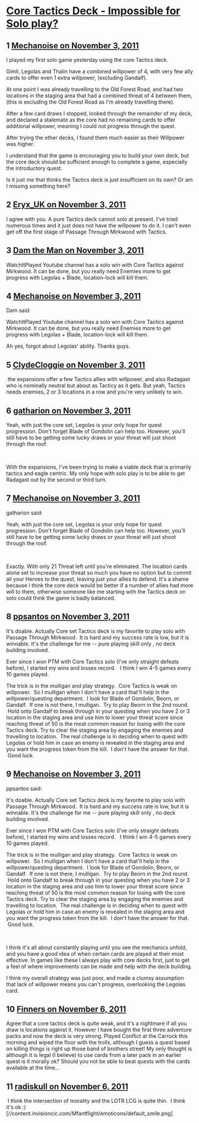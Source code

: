 # [Core Tactics Deck - Impossible for Solo play?](https://community.fantasyflightgames.com/topic/55720-core-tactics-deck-impossible-for-solo-play/)

## 1 [Mechanoise on November 3, 2011](https://community.fantasyflightgames.com/topic/55720-core-tactics-deck-impossible-for-solo-play/?do=findComment&comment=551066)

I played my first solo game yesterday using the core Tactics deck.

Gimli, Legolas and Thalin have a combined willpower of 4, with very few ally cards to offer even 1 extra willpower, (excluding Gandalf).

At one point I was already travelling to the Old Forest Road, and had two locations in the staging area that had a combined threat of 4 between them, (this is excluding the Old Forest Road as I'm already travelling there).

After a few card draws I stopped, looked through the remainder of my deck, and declared a stalemate as the core had no remaining cards to offer additional willpower, meaning I could not progress through the quest.

After trying the other decks, I found them much easier as their Willpower was higher.

I understand that the game is encouraging you to build your own deck, but the core deck should be sufficient enough to complete a game, especially the introductory quest.

Is it just me that thinks the Tactics deck is just insufficient on its own? Or am I missing something here?

## 2 [Eryx_UK on November 3, 2011](https://community.fantasyflightgames.com/topic/55720-core-tactics-deck-impossible-for-solo-play/?do=findComment&comment=551069)

I agree with you. A pure Tactics deck cannot solo at present. I've tried numerous times and it just does not have the willpower to do it. I can't even get off the first stage of Passage Through Mirkwood with Tactics. 

## 3 [Dam the Man on November 3, 2011](https://community.fantasyflightgames.com/topic/55720-core-tactics-deck-impossible-for-solo-play/?do=findComment&comment=551070)

WatchItPlayed Youtube channel has a solo win with Core Tactics against Mirkwood. It can be done, but you really need Enemies more to get progress with Legolas + Blade, location-lock will kill them.

## 4 [Mechanoise on November 3, 2011](https://community.fantasyflightgames.com/topic/55720-core-tactics-deck-impossible-for-solo-play/?do=findComment&comment=551096)

Dam said:

WatchItPlayed Youtube channel has a solo win with Core Tactics against Mirkwood. It can be done, but you really need Enemies more to get progress with Legolas + Blade, location-lock will kill them.



Ah yes, forgot about Legolas' ability. Thanks guys.

## 5 [ClydeCloggie on November 3, 2011](https://community.fantasyflightgames.com/topic/55720-core-tactics-deck-impossible-for-solo-play/?do=findComment&comment=551139)

 the expansions offer a few Tactics allies with willpower, and also Radagast who is nominally neutral but about as Tacticy as it gets. But yeah, Tactics needs enemies, 2 or 3 locations in a row and you're very unlikely to win.

## 6 [gatharion on November 3, 2011](https://community.fantasyflightgames.com/topic/55720-core-tactics-deck-impossible-for-solo-play/?do=findComment&comment=551140)

Yeah, with just the core set, Legolas is your only hope for quest progression. Don't forget Blade of Gondolin can help too. However, you'll still have to be getting some lucky draws or your threat will just shoot through the roof.

 

With the expansions, I've been trying to make a viable deck that is primarily tactics and eagle centric. My only hope with solo play is to be able to get Radagast out by the second or third turn.

## 7 [Mechanoise on November 3, 2011](https://community.fantasyflightgames.com/topic/55720-core-tactics-deck-impossible-for-solo-play/?do=findComment&comment=551161)

gatharion said:

Yeah, with just the core set, Legolas is your only hope for quest progression. Don't forget Blade of Gondolin can help too. However, you'll still have to be getting some lucky draws or your threat will just shoot through the roof.



 

Exactly. With only 21 Threat left until you're eliminated. The location cards alone set to increase your threat so much you have no option but to commit all your Heroes to the quest, leaving just your allies to defend. It's a shame because I think the core deck would be better if a number of allies had more will to them, otherwise someone like me starting with the Tactics deck on solo could think the game is badly balanced.

## 8 [ppsantos on November 3, 2011](https://community.fantasyflightgames.com/topic/55720-core-tactics-deck-impossible-for-solo-play/?do=findComment&comment=551182)

It's doable. Actually Core set Tactics deck is my favorite to play solo with Passage Through Mirkwood.  It is hard and my success rate is low, but it is winnable. It's the challenge for me -- pure playing skill only , no deck building involved. 

Ever since I won PTM with Core Tactics solo (I've only straight defeats before), I started my wins and losses record.   I think I win 4-5 games every 10 games played.

The trick is in the mulligan and play strategy.  Core Tactics is weak on willpower.  So I mulligan when I don't have a card that'll help in the willpower/questing department.  I look for Blade of Gondolin, Beorn, or Gandalf.  If one is not there, I mulligan.  Try to play Beorn in the 2nd round.  Hold onto Gandalf to break through in your questing when you have 2 or 3 location in the staging area and use him to lower your threat score since reaching threat of 50 is the most common reason for losing with the core Tactics deck. Try to clear the staging area by engaging the enemies and travelling to location.  The real challenge is in deciding when to quest with Legolas or hold him in case an enemy is revealed in the staging area and you want the progress token from the kill.  I don't have the answer for that.  Good luck.

## 9 [Mechanoise on November 3, 2011](https://community.fantasyflightgames.com/topic/55720-core-tactics-deck-impossible-for-solo-play/?do=findComment&comment=551188)

ppsantos said:

It's doable. Actually Core set Tactics deck is my favorite to play solo with Passage Through Mirkwood.  It is hard and my success rate is low, but it is winnable. It's the challenge for me -- pure playing skill only , no deck building involved. 

Ever since I won PTM with Core Tactics solo (I've only straight defeats before), I started my wins and losses record.   I think I win 4-5 games every 10 games played.

The trick is in the mulligan and play strategy.  Core Tactics is weak on willpower.  So I mulligan when I don't have a card that'll help in the willpower/questing department.  I look for Blade of Gondolin, Beorn, or Gandalf.  If one is not there, I mulligan.  Try to play Beorn in the 2nd round.  Hold onto Gandalf to break through in your questing when you have 2 or 3 location in the staging area and use him to lower your threat score since reaching threat of 50 is the most common reason for losing with the core Tactics deck. Try to clear the staging area by engaging the enemies and travelling to location.  The real challenge is in deciding when to quest with Legolas or hold him in case an enemy is revealed in the staging area and you want the progress token from the kill.  I don't have the answer for that.  Good luck.



 

I think it's all about constantly playing until you see the mechanics unfold, and you have a good idea of when certain cards are played at their most effective. In games like these I always play with core decks first, just to get a feel of where improvements can be made and help with the deck building.

I think my overall strategy was just poor, and made a clumsy assumption that lack of willpower means you can't progress, overlooking the Legolas card.

## 10 [Finners on November 6, 2011](https://community.fantasyflightgames.com/topic/55720-core-tactics-deck-impossible-for-solo-play/?do=findComment&comment=552459)

Agree that a core tactics deck is quite weak, and it's a nightmare if all you draw is locations against it. However I have bought the first three adventure packs and now the deck is very strong. Played Conflict at the Carrock this morning and wiped the floor with the trolls, although I guess a quest based on killing things is right up those band of brothers street! My only thought is although it is legal (I believe) to use cards from a later pack in an earlier quest is it morally ok? Should you not be able to beat quests with the cards available at the time...

## 11 [radiskull on November 6, 2011](https://community.fantasyflightgames.com/topic/55720-core-tactics-deck-impossible-for-solo-play/?do=findComment&comment=552583)

 I think the intersection of morality and the LOTR LCG is quite thin.  I think it's ok :) [//content.invisioncic.com/Mfantflight/emoticons/default_smile.png]

